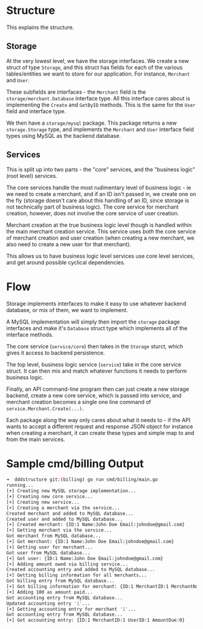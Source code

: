 # Structure

This explains the structure.

## Storage

At the very lowest level, we have the storage interfaces. We create a new struct of type `Storage`, and this struct has fields for each of the various tables/entities we want to store for our application. For instance, `Merchant` and `User`.

These subfields are interfaces - the `Merchant` field is the `storage/merchant.Database` interface type. All this interface cares about is implementing the `Create` and `GetByID` methods. This is the same for the `User` field and interface type.

We then have a `storage/mysql` package. This package returns a new `storage.Storage` type, and implements the `Merchant` and `User` interface field types using MySQL as the backend database.

## Services

This is split up into two parts - the "core" services, and the "business logic" (root level) services.

The core services handle the most rudimentary level of business logic - ie we need to create a merchant, and if an ID isn't passed in, we create one on the fly (storage doesn't care about this handling of an ID, since storage is not technically part of business logic). The core service for merchant creation, however, does not involve the core service of user creation.

Merchant creation at the true business logic level though is handled within the main merchant creation service. This service uses *both* the core service of merchant creation and user creation (when creating a new merchant, we also need to create a new user for that merchant).

This allows us to have business logic level services use core level services, and get around possible cyclical dependencies.

# Flow

Storage implements interfaces to make it easy to use whatever backend database, or mix of them, we want to implement.

A MySQL implementation will simply then import the `storage` package interfaces and make it's `Database` struct type which implements all of the interface methods.

The core service (`service/core`) then takes in the `Storage` sturct, which gives it access to backend persistence.

The top level, business logic service (`service`) take in the core service struct. It can then mix and match whatever functions it needs to perform business logic.

Finally, an API command-line program then can just create a new storage backend, create a new core service, which is passed into service, and merchant creation becomes a single one line command of `service.Merchant.Create(...)`.

Each package along the way only cares about what it needs to - if the API wants to accept a different request and response JSON object for instance when creating a merchant, it can create these types and simple map to and from the main services.

# Sample cmd/billing Output

```sh
➜  dddstructure git:(billing) go run cmd/billing/main.go
running...
[+] Creating new MySQL storage implementation...
[+] Creating new core service...
[+] Creating new service...
[+] Creating a merchant via the service...
Created merchant and added to MySQL database...
Created user and added to MySQL database...
[+] Created merchant: {ID:1 Name:John Doe Email:johndoe@gmail.com}
[+] Getting merchant via the service...
Got merchant from MySQL database...
[+] Got merchant: {ID:1 Name:John Doe Email:johndoe@gmail.com}
[+] Getting user for merchant...
Got user from MySQL database...
[+] Got user: {ID:1 Name:John Doe Email:johndoe@gmail.com}
[+] Adding amount owed via billing service...
Created accounting entry and added to MySQL database...
[+] Getting billing information for all merchants...
Got billing entry from MySQL database...
[+] Got billing information for merchant: {ID:1 MerchantID:1 MerchantName:John Doe AmountDue:100}
[+] Adding 100 as amount paid...
Got accounting entry from MySQL database...
Updated accounting entry '1'...
[+] Getting accounting entry for merchant '1'...
Got accounting entry from MySQL database...
[+] Got accounting entry: {ID:1 MerchantID:1 UserID:1 AmountDue:0}
```